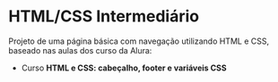 # HTML/CSS Intermediário

Projeto de uma página básica com navegação utilizando HTML e CSS, baseado nas aulas dos curso da Alura:

* Curso **HTML e CSS: cabeçalho, footer e variáveis CSS** 